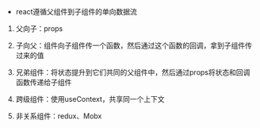 - react遵循父组件到子组件的单向数据流

1. 父向子：props

2. 子向父：组件向子组件传一个函数，然后通过这个函数的回调，拿到子组件传过来的值

3. 兄弟组件：将状态提升到它们共同的父组件中，然后通过props将状态和回调函数传递给子组件

4. 跨级组件：使用useContext，共享同一个上下文

5. 非关系组件：redux、Mobx